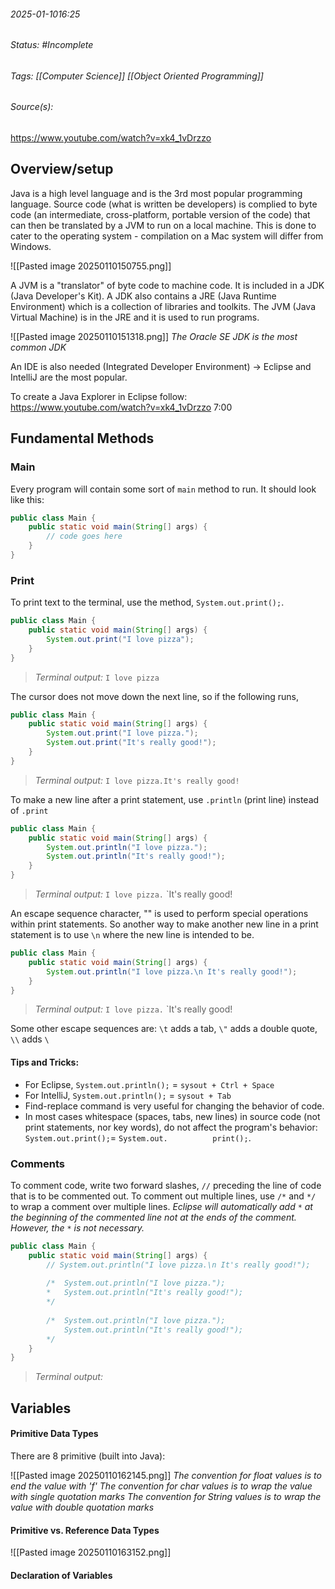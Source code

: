 ###### 2025-01-1016:25
###### Status: #Incomplete 
###### Tags: [[Computer Science]] [[Object Oriented Programming]]
###### Source(s): 
https://www.youtube.com/watch?v=xk4_1vDrzzo
## Overview/setup 
Java is a high level language and is the 3rd most popular programming language. Source code (what is written be developers) is complied to byte code (an intermediate, cross-platform, portable version of the code) that can then be translated by a JVM to run on a local machine. This is done to cater to the operating system - compilation on a Mac system will differ from Windows. 

![[Pasted image 20250110150755.png]]

A JVM is a "translator" of byte code to machine code. It is included in a JDK (Java Developer's Kit). A JDK also contains a JRE (Java Runtime Environment) which is a collection of libraries and toolkits. The JVM (Java Virtual Machine) is in the JRE and it is used to run programs.   

![[Pasted image 20250110151318.png]]
*The Oracle SE JDK is the most common JDK*

An IDE is also needed (Integrated Developer Environment) → Eclipse and IntelliJ are the most popular. 

To create a Java Explorer in Eclipse follow: https://www.youtube.com/watch?v=xk4_1vDrzzo 7:00
## Fundamental Methods
### Main 
Every program will contain some sort of `main` method to run. It should look like this: 
```java 
public class Main {
	public static void main(String[] args) {
		// code goes here
	}
}
```

### Print 
To print text to the terminal, use the method, `System.out.print();`. 
```java 
public class Main {
	public static void main(String[] args) {
		System.out.print("I love pizza");
	}
}
```
> *Terminal output:* 
> `I love pizza`

The cursor does not move down the next line, so if the following runs,
```java 
public class Main {
	public static void main(String[] args) {
		System.out.print("I love pizza.");
		System.out.print("It's really good!"); 
	}
}
```
> *Terminal output:* 
> `I love pizza.It's really good!`

To make a new line after a print statement, use `.println` (print line) instead of `.print`
```java 
public class Main {
	public static void main(String[] args) {
		System.out.println("I love pizza.");
		System.out.println("It's really good!"); 
	}
}
```
> *Terminal output:* 
> `I love pizza.`
> `It's really good! 

An escape sequence character, "\" is used to perform special operations within print statements. So another way to make another new line in a print statement is to use `\n` where the new line is intended to be. 

```java 
public class Main {
	public static void main(String[] args) {
		System.out.println("I love pizza.\n It's really good!"); 
	}
}
```
> *Terminal output:*
> `I love pizza.`
> `It's really good! 

Some other escape sequences are: `\t` adds a tab, `\"` adds a double quote, `\\` adds `\` 
#### Tips and Tricks: 
- For Eclipse, `System.out.println();` = `sysout + Ctrl + Space`
- For IntelliJ, `System.out.println();` = `sysout + Tab`
- Find-replace command is very useful for changing the behavior of code. 
-  In most cases whitespace (spaces, tabs, new lines) in source code (not print statements, nor key words), do not affect the program's behavior: `System.out.print();`= `System.out.          print();`. 

### Comments
To comment code, write two forward slashes, `//` preceding the line of code that is to be commented out. To comment out multiple lines, use `/*` and `*/` to wrap a comment over multiple lines. *Eclipse will automatically add `*` at the beginning of the commented line not at the ends of the comment. However, the `*` is not necessary.* 

```java 
public class Main {
	public static void main(String[] args) {
		// System.out.println("I love pizza.\n It's really good!");
		
		/*  System.out.println("I love pizza.");
		*	System.out.println("It's really good!");  
		*/
		
		/*  System.out.println("I love pizza.");
		 	System.out.println("It's really good!");  
		*/
	}
}
```
> *Terminal output:*
> ` ` 
## Variables 
#### Primitive Data Types
There are 8 primitive (built into Java): 

![[Pasted image 20250110162145.png]]
*The convention for float values is to end the value with 'f'
The convention for char values is to wrap the value with single quotation marks 
The convention for String values is to wrap the value with double quotation marks*
#### Primitive vs. Reference Data Types
![[Pasted image 20250110163152.png]]
#### Declaration of Variables


